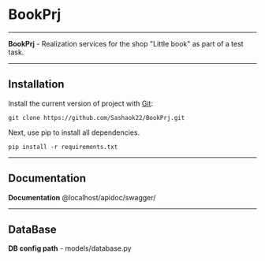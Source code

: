 # BookPrj
____
**BookPrj** - Realization services for the shop "Little book" as part of a test task.

____

## Installation

Install the current version of project with [Git](https://git-scm.com/):

```git
git clone https://github.com/Sashaok22/BookPrj.git
```

Next, use pip to install all dependencies.

```
pip install -r requirements.txt
```

____

## Documentation

**Documentation** @localhost/apidoc/swagger/

____

## DataBase

**DB config path** - models/database.py
